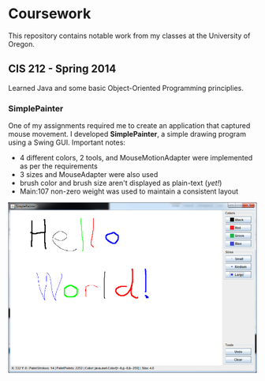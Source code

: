 # Coursework
This repository contains notable work from my classes at the University of Oregon.

## CIS 212 - Spring 2014
Learned Java and some basic Object-Oriented Programming principlies.

### SimplePainter
One of my assignments required me to create an application that captured mouse movement. I developed __SimplePainter__, a simple drawing program using a Swing GUI. Important notes:
* 4 different colors, 2 tools, and MouseMotionAdapter were implemented as per the requirements
* 3 sizes and MouseAdapter were also used
* brush color and brush size aren't displayed as plain-text (_yet!_)
* Main:107 non-zero weight was used to maintain a consistent layout

![SimplePainter](/SimplePainter/preview.png)
